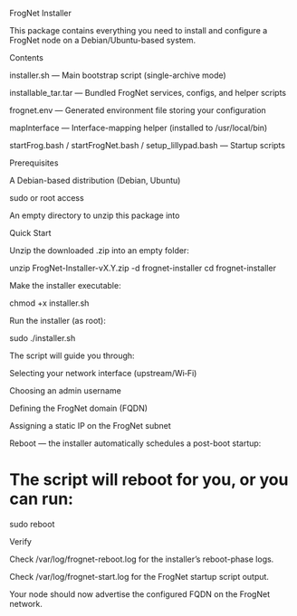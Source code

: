 FrogNet Installer

This package contains everything you need to install and configure a FrogNet node on a Debian/Ubuntu-based system.

Contents

installer.sh — Main bootstrap script (single-archive mode)

installable_tar.tar — Bundled FrogNet services, configs, and helper scripts

frognet.env — Generated environment file storing your configuration

mapInterface — Interface-mapping helper (installed to /usr/local/bin)

startFrog.bash / startFrogNet.bash / setup_lillypad.bash — Startup scripts

Prerequisites

A Debian-based distribution (Debian, Ubuntu)

sudo or root access

An empty directory to unzip this package into

Quick Start

Unzip the downloaded .zip into an empty folder:

unzip FrogNet-Installer-vX.Y.zip -d frognet-installer
cd frognet-installer

Make the installer executable:

chmod +x installer.sh

Run the installer (as root):

sudo ./installer.sh

The script will guide you through:

Selecting your network interface (upstream/Wi‑Fi)

Choosing an admin username

Defining the FrogNet domain (FQDN)

Assigning a static IP on the FrogNet subnet

Reboot — the installer automatically schedules a post-boot startup:

# The script will reboot for you, or you can run:
sudo reboot

Verify

Check /var/log/frognet-reboot.log for the installer’s reboot-phase logs.

Check /var/log/frognet-start.log for the FrogNet startup script output.

Your node should now advertise the configured FQDN on the FrogNet network.
